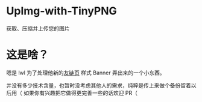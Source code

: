 # UpImg-with-TinyPNG
获取、压缩并上传您的图片

# 这是啥？
嗯是 lwl 为了处理他新的[友链页](https://blog.lwl12.com/links) 样式 Banner 弄出来的一个小东西。

并没有多少技术含量，也暂时没考虑其他人的需求，纯粹是传上来做个备份留着以后用（
如果你有兴趣把它做得更完善一些的话欢迎 PR（
